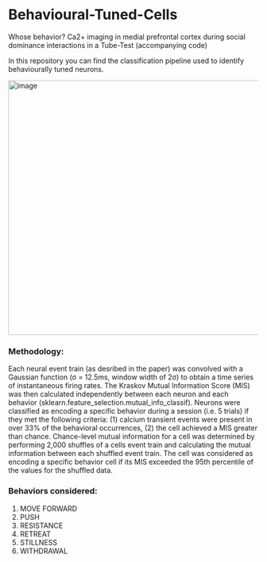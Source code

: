# Behavioural-Tuned-Cells

Whose behavior? Ca2+ imaging in medial prefrontal cortex during social dominance interactions in a Tube-Test (accompanying code)

In this repository you can find the classification pipeline used to identify behaviourally tuned neurons.

<img width="511" alt="image" src="https://user-images.githubusercontent.com/38789733/156197726-d5835942-f7b2-4f5e-ae58-9af03e07f482.png">

### Methodology:
Each neural event train (as desribed in the paper) was convolved with a Gaussian function (σ  = 12.5ms, window width of 2σ) to obtain a time series of instantaneous firing rates.  The Kraskov Mutual Information Score (MIS) was then calculated independently between each neuron and each behavior (sklearn.feature_selection.mutual_info_classif).  Neurons were classified as encoding a specific behavior during a session (i.e. 5 trials) if they met the following criteria: (1) calcium transient events were present in over 33% of the behavioral occurrences, (2) the cell achieved a MIS greater than chance. Chance-level mutual information for a cell was determined by performing 2,000 shuffles of a cells event train and calculating the mutual information between each shuffled event train. The cell was considered as encoding a specific behavior cell if its MIS exceeded the 95th percentile of the values for the shuffled data.

### Behaviors considered:
1. MOVE FORWARD
2. PUSH
3. RESISTANCE
4. RETREAT
5. STILLNESS
6. WITHDRAWAL
